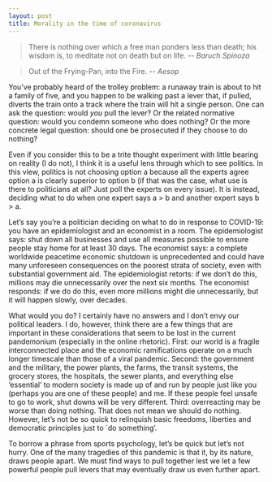 ```yaml
---
layout: post
title: Morality in the time of coronavirus
---
```


> There is nothing over which a free man ponders less than death; his wisdom is, to meditate not on death but on life.
> -- *Baruch Spinoza*

> Out of the Frying-Pan, into the Fire.
> -- *Aesop*

You’ve probably heard of the trolley problem: a runaway train is about to hit a family of five, and you happen to be walking past a lever that, if pulled, diverts the train onto a track where the train will hit a single person. One can ask the question: would *you* pull the lever? Or the related normative question: would you condemn someone who does nothing? Or the more concrete legal question: should one be prosecuted if they choose to do nothing?

Even if you consider this to be a trite thought experiment with little bearing on reality (I do not), I think it is a useful lens through which to see politics. In this view, politics is not choosing option a because all the experts agree option a is clearly superior to option b (if that was the case, what use is there to politicians at all? Just poll the experts on every issue).  It is instead, deciding what to do when one expert says a > b and another expert says b > a.  

Let’s say you’re a politician deciding on what to do in response to COVID-19: you have an epidemiologist and an economist in a room. The epidemiologist says: shut down all businesses and use all measures possible to ensure people stay home for at least 30 days. The economist says: a complete worldwide peacetime economic shutdown is unprecedented and could have many unforeseen consequences on the poorest strata of society, even with substantial government aid. The epidemiologist retorts: if we don’t do this, millions may die unnecessarily over the next six months. The economist responds: if we do do this, even more millions might die unnecessarily, but it will happen slowly, over decades.

What would you do? I certainly have no answers and I don’t envy our political leaders. I do, however, think there are a few things that are important in these considerations that seem to be lost in the current pandemonium (especially in the online rhetoric). First: our world is a fragile interconnected place and the economic ramifications operate on a much longer timescale than those of a viral pandemic. Second: the government and the military, the power plants, the farms, the transit systems, the grocery stores, the hospitals, the sewer plants, and everything else ‘essential’ to modern society is made up of and run by people just like you (perhaps you are one of these people) and me. If these people feel unsafe to go to work, shut downs will be very different.  Third: overreacting may be worse than doing nothing.  That does not mean we should do nothing. However, let’s not be so quick to relinquish basic freedoms, liberties and democratic principles just to `do something’.  

To borrow a phrase from sports psychology, let’s be quick but let’s not hurry. One of the many tragedies of this pandemic is that it, by its nature, draws people apart. We must find ways to pull together lest we let a few powerful people pull levers that may eventually draw us even further apart.